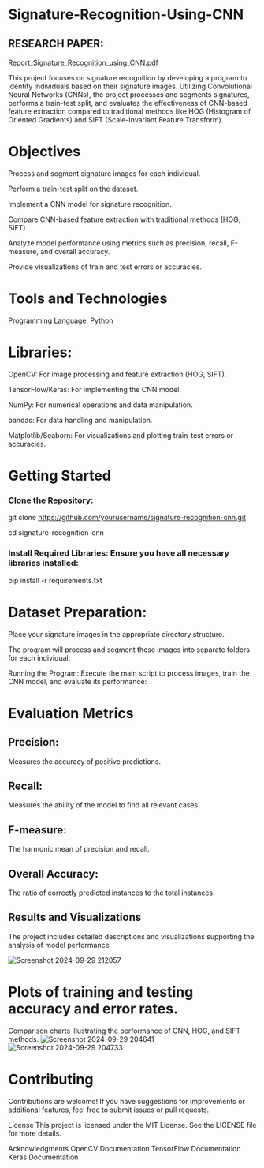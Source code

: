 # Signature-Recognition-Using-CNN

## RESEARCH PAPER: 
[Report_Signature_Recognition_using_CNN.pdf](https://github.com/user-attachments/files/17523897/Report_Signature_Recognition_using_CNN.pdf)



This project focuses on signature recognition by developing a program to identify individuals based on their signature images. Utilizing Convolutional Neural Networks (CNNs), the project processes and segments signatures, performs a train-test split, and evaluates the effectiveness of CNN-based feature extraction compared to traditional methods like HOG (Histogram of Oriented Gradients) and SIFT (Scale-Invariant Feature Transform).

# Objectives
Process and segment signature images for each individual.

Perform a train-test split on the dataset.

Implement a CNN model for signature recognition.

Compare CNN-based feature extraction with traditional methods (HOG, SIFT).

Analyze model performance using metrics such as precision, recall, F-measure, and overall accuracy.

Provide visualizations of train and test errors or accuracies.


# Tools and Technologies

Programming Language: Python


# Libraries:

OpenCV: For image processing and feature extraction (HOG, SIFT).

TensorFlow/Keras: For implementing the CNN model.

NumPy: For numerical operations and data manipulation.

pandas: For data handling and manipulation.

Matplotlib/Seaborn: For visualizations and plotting train-test errors or accuracies.


# Getting Started

### Clone the Repository:

git clone https://github.com/yourusername/signature-recognition-cnn.git

cd signature-recognition-cnn


### Install Required Libraries: Ensure you have all necessary libraries installed:

pip install -r requirements.txt


# Dataset Preparation:

Place your signature images in the appropriate directory structure.

The program will process and segment these images into separate folders for each individual.

Running the Program: Execute the main script to process images, train the CNN model, and evaluate its performance:


# Evaluation Metrics


## Precision: 
Measures the accuracy of positive predictions.

## Recall: 
Measures the ability of the model to find all relevant cases.

## F-measure: 
The harmonic mean of precision and recall.

## Overall Accuracy: 
The ratio of correctly predicted instances to the total instances.

## Results and Visualizations
The project includes detailed descriptions and visualizations supporting the analysis of model performance

![Screenshot 2024-09-29 212057](https://github.com/user-attachments/assets/38bb1fec-cd12-4e17-ab0e-4ed7601e5bec)



# Plots of training and testing accuracy and error rates.

Comparison charts illustrating the performance of CNN, HOG, and SIFT methods.
![Screenshot 2024-09-29 204641](https://github.com/user-attachments/assets/dee6df1b-5176-4a46-aaf1-6c4c3abe79ad)
![Screenshot 2024-09-29 204733](https://github.com/user-attachments/assets/9fb814db-348a-4658-926e-985a5dc5336c)


# Contributing
Contributions are welcome! If you have suggestions for improvements or additional features, feel free to submit issues or pull requests.



License
This project is licensed under the MIT License. See the LICENSE file for more details.

Acknowledgments
OpenCV Documentation
TensorFlow Documentation
Keras Documentation
